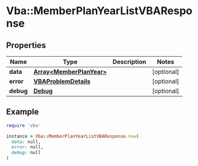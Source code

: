 # Vba::MemberPlanYearListVBAResponse

## Properties

| Name | Type | Description | Notes |
| ---- | ---- | ----------- | ----- |
| **data** | [**Array&lt;MemberPlanYear&gt;**](MemberPlanYear.md) |  | [optional] |
| **error** | [**VBAProblemDetails**](VBAProblemDetails.md) |  | [optional] |
| **debug** | [**Debug**](Debug.md) |  | [optional] |

## Example

```ruby
require 'vba'

instance = Vba::MemberPlanYearListVBAResponse.new(
  data: null,
  error: null,
  debug: null
)
```

